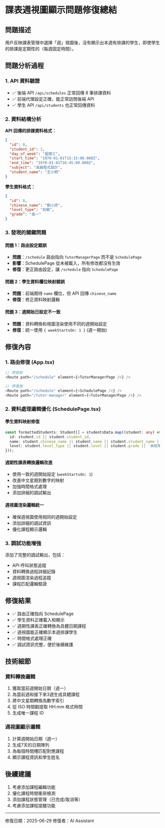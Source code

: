 # 課表週視圖顯示問題修復總結

## 問題描述
用戶反映課表管理中選擇「週」視圖後，沒有顯示出本週有排課的學生，即使學生的排課是定期性的（每週固定時間）。

## 問題分析過程

### 1. API 資料驗證
- ✅ 後端 API `/api/schedules` 正常回傳 8 筆排課資料
- ✅ 前端代理設定正確，能正常訪問後端 API
- ✅ 學生 API `/api/students` 也正常回傳資料

### 2. 資料結構分析
**API 回傳的排課資料格式：**
```json
{
  "id": 0,
  "student_id": 1,
  "day_of_week": "星期三",
  "start_time": "1970-01-01T15:15:00.000Z",
  "end_time": "1970-01-01T16:45:00.000Z",
  "subject": "高級程式設計",
  "student_name": "王小明"
}
```

**學生資料格式：**
```json
{
  "id": 8,
  "chinese_name": "劉小虎",
  "level_type": "初級",
  "grade": "高一"
}
```

### 3. 發現的關鍵問題

#### 問題 1：路由設定錯誤
- **問題**：`/schedule` 路由指向 `TutorManagerPage` 而不是 `SchedulePage`
- **影響**：SchedulePage 從未被載入，所有修改都沒有生效
- **修復**：更正路由設定，讓 `/schedule` 指向 `SchedulePage`

#### 問題 2：學生資料欄位映射錯誤
- **問題**：前端期待 `name` 欄位，但 API 回傳 `chinese_name`
- **修復**：修正資料映射邏輯

#### 問題 3：週開始日設定不一致
- **問題**：資料轉換和視圖渲染使用不同的週開始設定
- **修復**：統一使用 `{ weekStartsOn: 1 }` (週一開始)

## 修復內容

### 1. 路由修復 (App.tsx)
```typescript
// 修復前
<Route path="/schedule" element={<TutorManagerPage />} />

// 修復後
<Route path="/schedule" element={<SchedulePage />} />
<Route path="/tutor-manager" element={<TutorManagerPage />} />
```

### 2. 資料處理邏輯優化 (SchedulePage.tsx)

#### 學生資料映射修復
```typescript
const formattedStudents: Student[] = studentsData.map((student: any) => ({
  id: student.id || student.student_id,
  name: student.chinese_name || student.name || student.student_name || '未知學生',
  level: student.level_type || student.level || student.grade || '未知年級'
}));
```

#### 週期性課表轉換邏輯改進
- 使用一致的週開始設定 (`weekStartsOn: 1`)
- 改進中文星期到數字的映射
- 加強時間格式處理
- 添加詳細的調試輸出

#### 週視圖渲染邏輯統一
- 確保週視圖使用相同的週開始設定
- 添加詳細的調試資訊
- 優化課程顯示邏輯

### 3. 調試功能增強
添加了完整的調試輸出，包括：
- API 呼叫狀態追蹤
- 資料轉換過程詳細記錄
- 週視圖渲染過程追蹤
- 課程匹配邏輯驗證

## 修復結果
- ✅ 路由正確指向 SchedulePage
- ✅ 學生資料正確載入和顯示
- ✅ 週期性課表正確轉換為具體日期課程
- ✅ 週視圖能正確顯示本週排課學生
- ✅ 時間格式處理正確
- ✅ 調試資訊完整，便於後續維護

## 技術細節

### 資料轉換邏輯
1. 獲取當前週開始日期（週一）
2. 為當前週和接下來3週生成具體課程
3. 將中文星期轉換為數字索引
4. 從 ISO 時間戳提取 HH:mm 格式時間
5. 生成唯一課程 ID

### 週視圖顯示邏輯
1. 計算週開始日期（週一）
2. 生成7天的日期陣列
3. 為每個時間槽匹配對應課程
4. 顯示課程資訊和學生姓名

## 後續建議
1. 考慮添加課程編輯功能
2. 優化課程時間衝突檢測
3. 添加課程狀態管理（已完成/取消等）
4. 考慮添加課程提醒功能

---
修復日期：2025-06-29
修復者：AI Assistant 